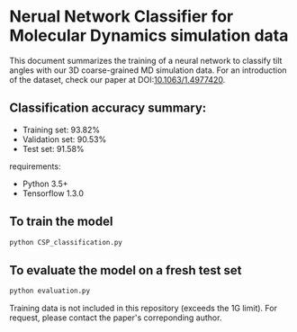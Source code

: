 # Nerual Network Classifier for Molecular Dynamics simulation data

This document summarizes the training of a neural network to classify tilt angles with our 3D coarse-grained MD simulation data. 
For an introduction of the dataset, check our paper at DOI:[10.1063/1.4977420](http://aip.scitation.org/doi/abs/10.1063/1.4977420).

## Classification accuracy summary:
- Training set: 93.82%
- Validation set: 90.53%
- Test set: 91.58%

requirements:
- Python 3.5+
- Tensorflow 1.3.0

## To train the model
```bash
python CSP_classification.py
```

## To evaluate the model on a fresh test set
```bash
python evaluation.py
```

Training data is not included in this repository (exceeds the 1G limit). For request, please contact the paper's correponding author.
